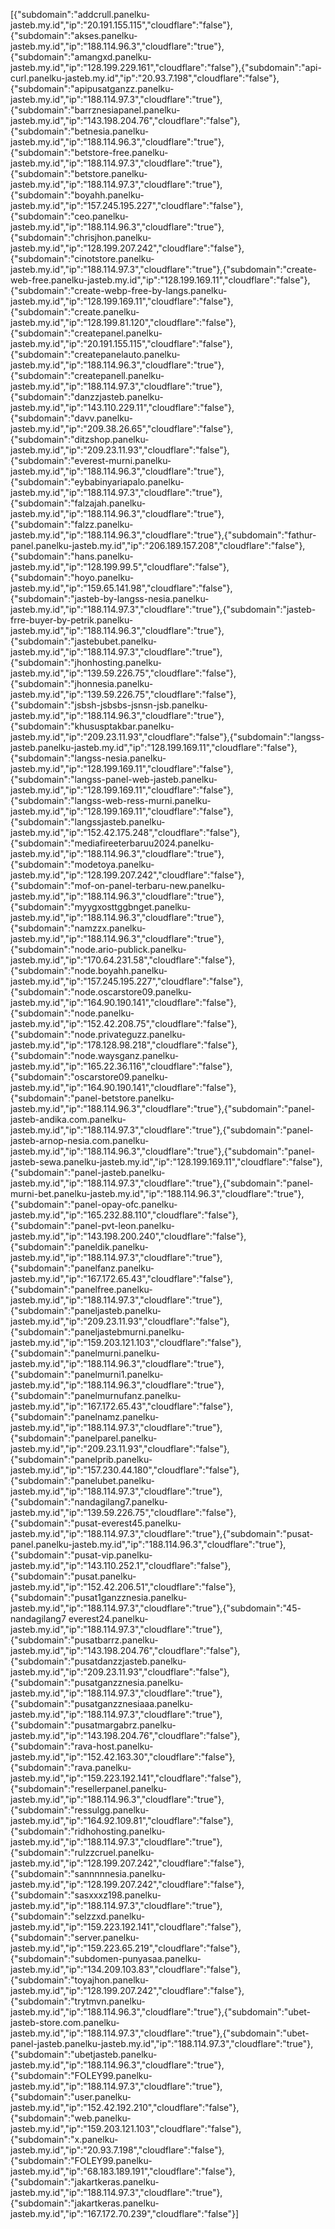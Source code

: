 
[{"subdomain":"addcrull.panelku-jasteb.my.id","ip":"20.191.155.115","cloudflare":"false"},{"subdomain":"akses.panelku-jasteb.my.id","ip":"188.114.96.3","cloudflare":"true"},{"subdomain":"amangxd.panelku-jasteb.my.id","ip":"128.199.229.161","cloudflare":"false"},{"subdomain":"api-curl.panelku-jasteb.my.id","ip":"20.93.7.198","cloudflare":"false"},{"subdomain":"apipusatganzz.panelku-jasteb.my.id","ip":"188.114.97.3","cloudflare":"true"},{"subdomain":"barrznesiapanel.panelku-jasteb.my.id","ip":"143.198.204.76","cloudflare":"false"},{"subdomain":"betnesia.panelku-jasteb.my.id","ip":"188.114.96.3","cloudflare":"true"},{"subdomain":"betstore-free.panelku-jasteb.my.id","ip":"188.114.97.3","cloudflare":"true"},{"subdomain":"betstore.panelku-jasteb.my.id","ip":"188.114.97.3","cloudflare":"true"},{"subdomain":"boyahh.panelku-jasteb.my.id","ip":"157.245.195.227","cloudflare":"false"},{"subdomain":"ceo.panelku-jasteb.my.id","ip":"188.114.96.3","cloudflare":"true"},{"subdomain":"chrisjhon.panelku-jasteb.my.id","ip":"128.199.207.242","cloudflare":"false"},{"subdomain":"cinotstore.panelku-jasteb.my.id","ip":"188.114.97.3","cloudflare":"true"},{"subdomain":"create-web-free.panelku-jasteb.my.id","ip":"128.199.169.11","cloudflare":"false"},{"subdomain":"create-webp-free-by-langs.panelku-jasteb.my.id","ip":"128.199.169.11","cloudflare":"false"},{"subdomain":"create.panelku-jasteb.my.id","ip":"128.199.81.120","cloudflare":"false"},{"subdomain":"createpanel.panelku-jasteb.my.id","ip":"20.191.155.115","cloudflare":"false"},{"subdomain":"createpanelauto.panelku-jasteb.my.id","ip":"188.114.96.3","cloudflare":"true"},{"subdomain":"createpanell.panelku-jasteb.my.id","ip":"188.114.97.3","cloudflare":"true"},{"subdomain":"danzzjasteb.panelku-jasteb.my.id","ip":"143.110.229.11","cloudflare":"false"},{"subdomain":"davv.panelku-jasteb.my.id","ip":"209.38.26.65","cloudflare":"false"},{"subdomain":"ditzshop.panelku-jasteb.my.id","ip":"209.23.11.93","cloudflare":"false"},{"subdomain":"everest-murni.panelku-jasteb.my.id","ip":"188.114.96.3","cloudflare":"true"},{"subdomain":"eybabinyariapalo.panelku-jasteb.my.id","ip":"188.114.97.3","cloudflare":"true"},{"subdomain":"falzajah.panelku-jasteb.my.id","ip":"188.114.96.3","cloudflare":"true"},{"subdomain":"falzz.panelku-jasteb.my.id","ip":"188.114.96.3","cloudflare":"true"},{"subdomain":"fathur-panel.panelku-jasteb.my.id","ip":"206.189.157.208","cloudflare":"false"},{"subdomain":"hans.panelku-jasteb.my.id","ip":"128.199.99.5","cloudflare":"false"},{"subdomain":"hoyo.panelku-jasteb.my.id","ip":"159.65.141.98","cloudflare":"false"},{"subdomain":"jasteb-by-langss-nesia.panelku-jasteb.my.id","ip":"188.114.97.3","cloudflare":"true"},{"subdomain":"jasteb-frre-buyer-by-petrik.panelku-jasteb.my.id","ip":"188.114.96.3","cloudflare":"true"},{"subdomain":"jastebubet.panelku-jasteb.my.id","ip":"188.114.97.3","cloudflare":"true"},{"subdomain":"jhonhosting.panelku-jasteb.my.id","ip":"139.59.226.75","cloudflare":"false"},{"subdomain":"jhonnesia.panelku-jasteb.my.id","ip":"139.59.226.75","cloudflare":"false"},{"subdomain":"jsbsh-jsbsbs-jsnsn-jsb.panelku-jasteb.my.id","ip":"188.114.96.3","cloudflare":"true"},{"subdomain":"khususptakbar.panelku-jasteb.my.id","ip":"209.23.11.93","cloudflare":"false"},{"subdomain":"langss-jasteb.panelku-jasteb.my.id","ip":"128.199.169.11","cloudflare":"false"},{"subdomain":"langss-nesia.panelku-jasteb.my.id","ip":"128.199.169.11","cloudflare":"false"},{"subdomain":"langss-panel-web-jasteb.panelku-jasteb.my.id","ip":"128.199.169.11","cloudflare":"false"},{"subdomain":"langss-web-ress-murni.panelku-jasteb.my.id","ip":"128.199.169.11","cloudflare":"false"},{"subdomain":"langssjasteb.panelku-jasteb.my.id","ip":"152.42.175.248","cloudflare":"false"},{"subdomain":"mediafireeterbaruu2024.panelku-jasteb.my.id","ip":"188.114.96.3","cloudflare":"true"},{"subdomain":"modetoya.panelku-jasteb.my.id","ip":"128.199.207.242","cloudflare":"false"},{"subdomain":"mof-on-panel-terbaru-new.panelku-jasteb.my.id","ip":"188.114.96.3","cloudflare":"true"},{"subdomain":"myygxosttggbnget.panelku-jasteb.my.id","ip":"188.114.96.3","cloudflare":"true"},{"subdomain":"namzzx.panelku-jasteb.my.id","ip":"188.114.96.3","cloudflare":"true"},{"subdomain":"node.ario-publick.panelku-jasteb.my.id","ip":"170.64.231.58","cloudflare":"false"},{"subdomain":"node.boyahh.panelku-jasteb.my.id","ip":"157.245.195.227","cloudflare":"false"},{"subdomain":"node.oscarstore09.panelku-jasteb.my.id","ip":"164.90.190.141","cloudflare":"false"},{"subdomain":"node.panelku-jasteb.my.id","ip":"152.42.208.75","cloudflare":"false"},{"subdomain":"node.privateguzz.panelku-jasteb.my.id","ip":"178.128.98.218","cloudflare":"false"},{"subdomain":"node.waysganz.panelku-jasteb.my.id","ip":"165.22.36.116","cloudflare":"false"},{"subdomain":"oscarstore09.panelku-jasteb.my.id","ip":"164.90.190.141","cloudflare":"false"},{"subdomain":"panel-betstore.panelku-jasteb.my.id","ip":"188.114.96.3","cloudflare":"true"},{"subdomain":"panel-jasteb-andika.com.panelku-jasteb.my.id","ip":"188.114.97.3","cloudflare":"true"},{"subdomain":"panel-jasteb-arnop-nesia.com.panelku-jasteb.my.id","ip":"188.114.96.3","cloudflare":"true"},{"subdomain":"panel-jasteb-sewa.panelku-jasteb.my.id","ip":"128.199.169.11","cloudflare":"false"},{"subdomain":"panel-jasteb.panelku-jasteb.my.id","ip":"188.114.97.3","cloudflare":"true"},{"subdomain":"panel-murni-bet.panelku-jasteb.my.id","ip":"188.114.96.3","cloudflare":"true"},{"subdomain":"panel-opay-ofc.panelku-jasteb.my.id","ip":"165.232.88.110","cloudflare":"false"},{"subdomain":"panel-pvt-leon.panelku-jasteb.my.id","ip":"143.198.200.240","cloudflare":"false"},{"subdomain":"paneldik.panelku-jasteb.my.id","ip":"188.114.97.3","cloudflare":"true"},{"subdomain":"panelfanz.panelku-jasteb.my.id","ip":"167.172.65.43","cloudflare":"false"},{"subdomain":"panelfree.panelku-jasteb.my.id","ip":"188.114.97.3","cloudflare":"true"},{"subdomain":"paneljasteb.panelku-jasteb.my.id","ip":"209.23.11.93","cloudflare":"false"},{"subdomain":"paneljastebmurni.panelku-jasteb.my.id","ip":"159.203.121.103","cloudflare":"false"},{"subdomain":"panelmurni.panelku-jasteb.my.id","ip":"188.114.96.3","cloudflare":"true"},{"subdomain":"panelmurni1.panelku-jasteb.my.id","ip":"188.114.96.3","cloudflare":"true"},{"subdomain":"panelmurnufanz.panelku-jasteb.my.id","ip":"167.172.65.43","cloudflare":"false"},{"subdomain":"panelnamz.panelku-jasteb.my.id","ip":"188.114.97.3","cloudflare":"true"},{"subdomain":"panelparel.panelku-jasteb.my.id","ip":"209.23.11.93","cloudflare":"false"},{"subdomain":"panelprib.panelku-jasteb.my.id","ip":"157.230.44.180","cloudflare":"false"},{"subdomain":"panelubet.panelku-jasteb.my.id","ip":"188.114.97.3","cloudflare":"true"},{"subdomain":"nandagilang7.panelku-jasteb.my.id","ip":"139.59.226.75","cloudflare":"false"},{"subdomain":"pusat-everest45.panelku-jasteb.my.id","ip":"188.114.97.3","cloudflare":"true"},{"subdomain":"pusat-panel.panelku-jasteb.my.id","ip":"188.114.96.3","cloudflare":"true"},{"subdomain":"pusat-vip.panelku-jasteb.my.id","ip":"143.110.252.1","cloudflare":"false"},{"subdomain":"pusat.panelku-jasteb.my.id","ip":"152.42.206.51","cloudflare":"false"},{"subdomain":"pusat1ganzznesia.panelku-jasteb.my.id","ip":"188.114.97.3","cloudflare":"true"},{"subdomain":"45-
nandagilang7 everest24.panelku-jasteb.my.id","ip":"188.114.97.3","cloudflare":"true"},{"subdomain":"pusatbarrz.panelku-jasteb.my.id","ip":"143.198.204.76","cloudflare":"false"},{"subdomain":"pusatdanzzjasteb.panelku-jasteb.my.id","ip":"209.23.11.93","cloudflare":"false"},{"subdomain":"pusatganzznesia.panelku-jasteb.my.id","ip":"188.114.97.3","cloudflare":"true"},{"subdomain":"pusatganzznesiaaa.panelku-jasteb.my.id","ip":"188.114.97.3","cloudflare":"true"},{"subdomain":"pusatmargabrz.panelku-jasteb.my.id","ip":"143.198.204.76","cloudflare":"false"},{"subdomain":"rava-host.panelku-jasteb.my.id","ip":"152.42.163.30","cloudflare":"false"},{"subdomain":"rava.panelku-jasteb.my.id","ip":"159.223.192.141","cloudflare":"false"},{"subdomain":"resellerpanel.panelku-jasteb.my.id","ip":"188.114.96.3","cloudflare":"true"},{"subdomain":"ressulgg.panelku-jasteb.my.id","ip":"164.92.109.81","cloudflare":"false"},{"subdomain":"ridhohosting.panelku-jasteb.my.id","ip":"188.114.97.3","cloudflare":"true"},{"subdomain":"rulzzcruel.panelku-jasteb.my.id","ip":"128.199.207.242","cloudflare":"false"},{"subdomain":"sannnnnesia.panelku-jasteb.my.id","ip":"128.199.207.242","cloudflare":"false"},{"subdomain":"sasxxxz198.panelku-jasteb.my.id","ip":"188.114.97.3","cloudflare":"true"},{"subdomain":"selzzxd.panelku-jasteb.my.id","ip":"159.223.192.141","cloudflare":"false"},{"subdomain":"server.panelku-jasteb.my.id","ip":"159.223.65.219","cloudflare":"false"},{"subdomain":"subdomen-punyasaa.panelku-jasteb.my.id","ip":"134.209.103.83","cloudflare":"false"},{"subdomain":"toyajhon.panelku-jasteb.my.id","ip":"128.199.207.242","cloudflare":"false"},{"subdomain":"trytmvn.panelku-jasteb.my.id","ip":"188.114.96.3","cloudflare":"true"},{"subdomain":"ubet-jasteb-store.com.panelku-jasteb.my.id","ip":"188.114.97.3","cloudflare":"true"},{"subdomain":"ubet-panel-jasteb.panelku-jasteb.my.id","ip":"188.114.97.3","cloudflare":"true"},{"subdomain":"ubetjasteb.panelku-jasteb.my.id","ip":"188.114.96.3","cloudflare":"true"},{"subdomain":"FOLEY99.panelku-jasteb.my.id","ip":"188.114.97.3","cloudflare":"true"},{"subdomain":"user.panelku-jasteb.my.id","ip":"152.42.192.210","cloudflare":"false"},{"subdomain":"web.panelku-jasteb.my.id","ip":"159.203.121.103","cloudflare":"false"},{"subdomain":"x.panelku-jasteb.my.id","ip":"20.93.7.198","cloudflare":"false"},{"subdomain":"FOLEY99.panelku-jasteb.my.id","ip":"68.183.189.191","cloudflare":"false"},{"subdomain":"jakartkeras.panelku-jasteb.my.id","ip":"188.114.97.3","cloudflare":"true"},{"subdomain":"jakartkeras.panelku-jasteb.my.id","ip":"167.172.70.239","cloudflare":"false"}]
